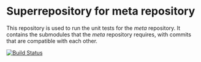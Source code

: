 # Superrepository for meta repository

This repository is used to run the unit tests for the _meta_ repository.
It contains the submodules that the _meta_ repository requires, with commits that are compatible with each other.

[![Build Status](https://travis-ci.org/rogiervd/meta-test.svg?branch=master)](https://travis-ci.org/rogiervd/meta-test)
